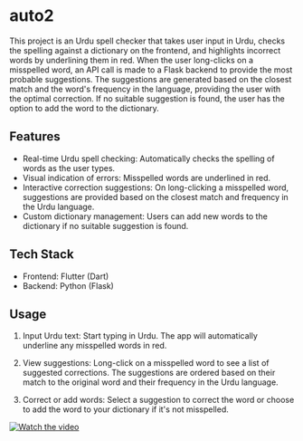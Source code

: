 # auto2

This project is an Urdu spell checker that takes user input in Urdu, checks the spelling against a dictionary on the frontend, and highlights incorrect words by underlining them in red. When the user long-clicks on a misspelled word, an API call is made to a Flask backend to provide the most probable suggestions. The suggestions are generated based on the closest match and the word's frequency in the language, providing the user with the optimal correction. If no suitable suggestion is found, the user has the option to add the word to the dictionary.

## Features

* Real-time Urdu spell checking: Automatically checks the spelling of words as the user types.
* Visual indication of errors: Misspelled words are underlined in red.
* Interactive correction suggestions: On long-clicking a misspelled word, suggestions are provided based on the closest match and frequency in the Urdu language.
* Custom dictionary management: Users can add new words to the dictionary if no suitable suggestion is found.

## Tech Stack
* Frontend: Flutter (Dart)
* Backend: Python (Flask)

## Usage
1. Input Urdu text: Start typing in Urdu. The app will automatically underline any misspelled words in red.

2. View suggestions: Long-click on a misspelled word to see a list of suggested corrections. The suggestions are ordered based on their match to the original word and their frequency in the Urdu language.

3. Correct or add words: Select a suggestion to correct the word or choose to add the word to your dictionary if it's not misspelled.

[![Watch the video](https://raw.githubusercontent.com/fixa-bit/spellcheck-suggestion/spell_checker_thumbnail.png)](https://raw.githubusercontent.com/fixa-bit/spellcheck-suggestion/demo.webm)




